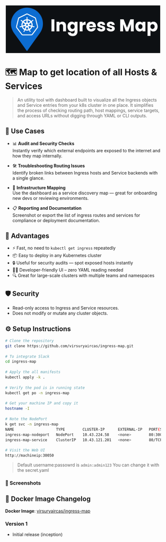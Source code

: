 <p align="center">
  <img src="https://github.com/virsuryaircas/ingress-map/blob/main/imap-github-cover.svg?raw=true"
       alt="Ingress Map GitHub Cover"
       style="width: 500px; height: auto;" />
</p>

# 🗺️ Map to get location of all Hosts & Services

> An utility tool with dashboard built to visualize all the Ingress objects and Service entries from your k8s cluster in one place. It simplifies the process of checking routing path, host mappings, service targets, and access URLs without digging through YAML or CLI outputs.

## 🚀 Use Cases

- 📊 **Audit and Security Checks**  
  Instantly verify which external endpoints are exposed to the internet and how they map internally.

- 🛠️ **Troubleshooting Routing Issues**  
  Identify broken links between Ingress hosts and Service backends with a single glance.

- 🧭 **Infrastructure Mapping**  
  Use the dashboard as a service discovery map — great for onboarding new devs or reviewing environments.

- 📋 **Reporting and Documentation**  
  Screenshot or export the list of ingress routes and services for compliance or deployment documentation.

## 🧩 Advantages

- ⚡ Fast, no need to `kubectl get ingress` repeatedly
- 📦 Easy to deploy in any Kubernetes cluster
- 🔒 Useful for security audits — spot exposed hosts instantly
- 🧑‍💻 Developer-friendly UI – zero YAML reading needed
- 🔍 Great for large-scale clusters with multiple teams and namespaces

## 🛡️ Security

- Read-only access to Ingress and Service resources.
- Does not modify or mutate any cluster objects.

## ⚙️ Setup Instructions
 
```bash
# Clone the repository
git clone https://github.com/virsuryaircas/ingress-map.git

# To integrate Slack
cd ingress-map

# Apply the all manifests
kubectl apply -k .

# Verify the pod is in running state
kubectl get po -n ingress-map

# Get your machine IP and copy it
hostname -I

# Note the NodePort
k get svc -n ingress-map
NAME                   TYPE        CLUSTER-IP      EXTERNAL-IP   PORT(S)        AGE
ingress-map-nodeport   NodePort    10.43.224.58    <none>        80:30050/TCP   5s
ingress-map-service    ClusterIP   10.43.121.201   <none>        80/TCP         5s

# Visit the Web UI
http://machineip:30050
```
> Default username:passowrd is `admin:admin123` You can change it with the secret.yaml

### 📸 Screenshots

## 📝 Docker Image Changelog

**Docker Image**: [virsuryaircas/ingress-map](https://hub.docker.com/r/virsuryaircas/ingres-map)

### Version 1
- Initial release (inception)
